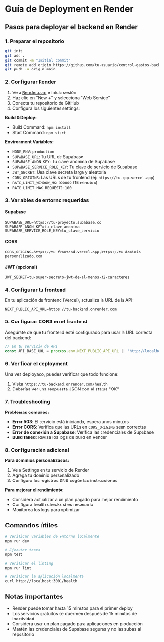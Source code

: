 # Guía de Deployment en Render

## Pasos para deployar el backend en Render

### 1. Preparar el repositorio
```bash
git init
git add .
git commit -m "Initial commit"
git remote add origin https://github.com/tu-usuario/control-gastos-backend.git
git push -u origin main
```

### 2. Configurar Render

1. Ve a [Render.com](https://render.com) e inicia sesión
2. Haz clic en "New +" y selecciona "Web Service"
3. Conecta tu repositorio de GitHub
4. Configura los siguientes settings:

**Build & Deploy:**
- Build Command: `npm install`
- Start Command: `npm start`

**Environment Variables:**
- `NODE_ENV`: `production`
- `SUPABASE_URL`: Tu URL de Supabase
- `SUPABASE_ANON_KEY`: Tu clave anónima de Supabase
- `SUPABASE_SERVICE_ROLE_KEY`: Tu clave de servicio de Supabase
- `JWT_SECRET`: Una clave secreta larga y aleatoria
- `CORS_ORIGINS`: Las URLs de tu frontend (ej: `https://tu-app.vercel.app`)
- `RATE_LIMIT_WINDOW_MS`: `900000` (15 minutos)
- `RATE_LIMIT_MAX_REQUESTS`: `100`

### 3. Variables de entorno requeridas

#### Supabase
```
SUPABASE_URL=https://tu-proyecto.supabase.co
SUPABASE_ANON_KEY=tu_clave_anonima
SUPABASE_SERVICE_ROLE_KEY=tu_clave_servicio
```

#### CORS
```
CORS_ORIGINS=https://tu-frontend.vercel.app,https://tu-dominio-personalizado.com
```

#### JWT (opcional)
```
JWT_SECRET=tu-super-secreto-jwt-de-al-menos-32-caracteres
```

### 4. Configurar tu frontend

En tu aplicación de frontend (Vercel), actualiza la URL de la API:

```env
NEXT_PUBLIC_API_URL=https://tu-backend.onrender.com
```

### 5. Configurar CORS en el frontend

Asegúrate de que tu frontend esté configurado para usar la URL correcta del backend:

```javascript
// En tu servicio de API
const API_BASE_URL = process.env.NEXT_PUBLIC_API_URL || 'http://localhost:3001';
```

### 6. Verificar el deployment

Una vez deployado, puedes verificar que todo funcione:

1. Visita `https://tu-backend.onrender.com/health`
2. Deberías ver una respuesta JSON con el status "OK"

### 7. Troubleshooting

**Problemas comunes:**

- **Error 503**: El servicio está iniciando, espera unos minutos
- **Error CORS**: Verifica que las URLs en `CORS_ORIGINS` sean correctas
- **Error de conexión a Supabase**: Verifica las credenciales de Supabase
- **Build failed**: Revisa los logs de build en Render

### 8. Configuración adicional

**Para dominios personalizados:**
1. Ve a Settings en tu servicio de Render
2. Agrega tu dominio personalizado
3. Configura los registros DNS según las instrucciones

**Para mejorar el rendimiento:**
- Considera actualizar a un plan pagado para mejor rendimiento
- Configura health checks si es necesario
- Monitorea los logs para optimizar

## Comandos útiles

```bash
# Verificar variables de entorno localmente
npm run dev

# Ejecutar tests
npm test

# Verificar el linting
npm run lint

# Verificar la aplicación localmente
curl http://localhost:3001/health
```

## Notas importantes

- Render puede tomar hasta 15 minutos para el primer deploy
- Los servicios gratuitos se duermen después de 15 minutos de inactividad
- Considera usar un plan pagado para aplicaciones en producción
- Mantén las credenciales de Supabase seguras y no las subas al repositorio
